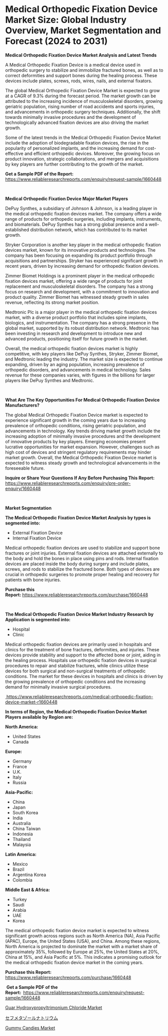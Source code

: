 <p><h1>Medical Orthopedic Fixation Device Market Size: Global Industry Overview, Market Segmentation and Forecast (2024 to 2031)</h1></p><p><strong>Medical Orthopedic Fixation Device Market Analysis and Latest Trends</strong></p>
<p><p>A Medical Orthopedic Fixation Device is a medical device used in orthopedic surgery to stabilize and immobilize fractured bones, as well as to correct deformities and support bones during the healing process. These devices include plates, screws, rods, wires, nails, and external fixators.</p><p>The global Medical Orthopedic Fixation Device Market is expected to grow at a CAGR of 9.3% during the forecast period. The market growth can be attributed to the increasing incidence of musculoskeletal disorders, growing geriatric population, rising number of road accidents and sports injuries, and advancements in orthopedic surgery techniques. Additionally, the shift towards minimally invasive procedures and the development of technologically advanced fixation devices are also driving the market growth.</p><p>Some of the latest trends in the Medical Orthopedic Fixation Device Market include the adoption of biodegradable fixation devices, the rise in the popularity of personalized implants, and the increasing demand for cost-effective and efficient orthopedic devices. Moreover, the growing focus on product innovation, strategic collaborations, and mergers and acquisitions by key players are further contributing to the growth of the market.</p></p>
<p><strong>Get a Sample PDF of the Report:&nbsp;</strong> <a href="https://www.reliableresearchreports.com/enquiry/request-sample/1660448">https://www.reliableresearchreports.com/enquiry/request-sample/1660448</a></p>
<p>&nbsp;</p>
<p><strong>Medical Orthopedic Fixation Device Major Market Players</strong></p>
<p><p>DePuy Synthes, a subsidiary of Johnson & Johnson, is a leading player in the medical orthopedic fixation devices market. The company offers a wide range of products for orthopedic surgeries, including implants, instruments, and biomaterials. DePuy Synthes has a strong global presence and a well-established distribution network, which has contributed to its market growth.</p><p>Stryker Corporation is another key player in the medical orthopedic fixation devices market, known for its innovative products and technologies. The company has been focusing on expanding its product portfolio through acquisitions and partnerships. Stryker has experienced significant growth in recent years, driven by increasing demand for orthopedic fixation devices.</p><p>Zimmer Biomet Holdings is a prominent player in the medical orthopedic fixation devices market, offering a wide range of products for joint replacement and musculoskeletal disorders. The company has a strong focus on research and development, with a commitment to innovation and product quality. Zimmer Biomet has witnessed steady growth in sales revenue, reflecting its strong market position.</p><p>Medtronic Plc is a major player in the medical orthopedic fixation devices market, with a diverse product portfolio that includes spine implants, biologics, and instrumentation. The company has a strong presence in the global market, supported by its robust distribution network. Medtronic has been investing in research and development to introduce new and advanced products, positioning itself for future growth in the market.</p><p>Overall, the medical orthopedic fixation devices market is highly competitive, with key players like DePuy Synthes, Stryker, Zimmer Biomet, and Medtronic leading the industry. The market size is expected to continue expanding, driven by an aging population, increasing prevalence of orthopedic disorders, and advancements in medical technology. Sales revenue for these companies varies, with figures in the billions for larger players like DePuy Synthes and Medtronic.</p></p>
<p>&nbsp;</p>
<p><strong>What Are The Key Opportunities For Medical Orthopedic Fixation Device Manufacturers?</strong></p>
<p><p>The global Medical Orthopedic Fixation Device market is expected to experience significant growth in the coming years due to increasing prevalence of orthopedic conditions, rising geriatric population, and advancements in technology. Key trends driving market growth include the increasing adoption of minimally invasive procedures and the development of innovative products by key players. Emerging economies present lucrative opportunities for market expansion. However, challenges such as high cost of devices and stringent regulatory requirements may hinder market growth. Overall, the Medical Orthopedic Fixation Device market is expected to witness steady growth and technological advancements in the foreseeable future.</p></p>
<p><strong>Inquire or Share Your Questions If Any Before Purchasing This Report:</strong> <a href="https://www.reliableresearchreports.com/enquiry/pre-order-enquiry/1660448">https://www.reliableresearchreports.com/enquiry/pre-order-enquiry/1660448</a></p>
<p>&nbsp;</p>
<p><strong>Market Segmentation</strong></p>
<p><strong>The Medical Orthopedic Fixation Device Market Analysis by types is segmented into:</strong></p>
<p><ul><li>External Fixation Device</li><li>Internal Fixation Device</li></ul></p>
<p><p>Medical orthopedic fixation devices are used to stabilize and support bone fractures or joint injuries. External fixation devices are attached externally to the body and hold the bones in place using pins and rods. Internal fixation devices are placed inside the body during surgery and include plates, screws, and rods to stabilize the fractured bone. Both types of devices are crucial in orthopedic surgeries to promote proper healing and recovery for patients with bone injuries.</p></p>
<p><strong>Purchase this Report:&nbsp;</strong><a href="https://www.reliableresearchreports.com/purchase/1660448">https://www.reliableresearchreports.com/purchase/1660448</a></p>
<p>&nbsp;</p>
<p><strong>The Medical Orthopedic Fixation Device Market Industry Research by Application is segmented into:</strong></p>
<p><ul><li>Hospital</li><li>Clinic</li></ul></p>
<p><p>Medical orthopedic fixation devices are primarily used in hospitals and clinics for the treatment of bone fractures, deformities, and injuries. These devices provide stability and support to the affected bone or joint, aiding in the healing process. Hospitals use orthopedic fixation devices in surgical procedures to repair and stabilize fractures, while clinics utilize these devices for both surgical and non-surgical treatments of orthopedic conditions. The market for these devices in hospitals and clinics is driven by the growing prevalence of orthopedic conditions and the increasing demand for minimally invasive surgical procedures.</p></p>
<p><a href="https://www.reliableresearchreports.com/medical-orthopedic-fixation-device-market-r1660448">&nbsp;https://www.reliableresearchreports.com/medical-orthopedic-fixation-device-market-r1660448</a></p>
<p><strong>In terms of Region, the Medical Orthopedic Fixation Device Market Players available by Region are:</strong></p>
<p>
    <p> <strong> North America: </strong>
        <ul>
            <li>United States</li>
            <li>Canada</li>
        </ul>
        </p> 
    <p> <strong> Europe: </strong>
        <ul>
            <li>Germany</li>
            <li>France</li>
            <li>U.K.</li>
            <li>Italy</li>
            <li>Russia</li>
        </ul>
        </p> 
    <p> <strong> Asia-Pacific: </strong>
        <ul>
            <li>China</li>
            <li>Japan</li>
            <li>South Korea</li>
            <li>India</li>
            <li>Australia</li>
            <li>China Taiwan</li>
            <li>Indonesia</li>
            <li>Thailand</li>
            <li>Malaysia</li>
        </ul>
        </p> 
    <p> <strong> Latin America: </strong>
        <ul>
            <li>Mexico</li>
            <li>Brazil</li>
            <li>Argentina Korea</li>
            <li>Colombia</li>
        </ul>
        </p> 
    <p> <strong> Middle East & Africa: </strong>
        <ul>
            <li>Turkey</li>
            <li>Saudi</li>
            <li>Arabia</li>
            <li>UAE</li>
            <li>Korea</li>
        </ul>
    </p>
    </p>
<p><p>The medical orthopedic fixation device market is expected to witness significant growth across regions such as North America (NA), Asia Pacific (APAC), Europe, the United States (USA), and China. Among these regions, North America is projected to dominate the market with a market share of approximately 35%, followed by Europe at 25%, the United States at 20%, China at 15%, and Asia Pacific at 5%. This indicates a promising outlook for the medical orthopedic fixation device market in the coming years.</p></p>
<p><strong>Purchase this Report: </strong><a href="https://www.reliableresearchreports.com/purchase/1660448">https://www.reliableresearchreports.com/purchase/1660448</a></p>
<p>&nbsp;<strong>Get a Sample PDF of the Report:&nbsp;&nbsp;</strong><a href="https://www.reliableresearchreports.com/enquiry/request-sample/1660448">https://www.reliableresearchreports.com/enquiry/request-sample/1660448</a></p>
<p><strong></strong></p>
<p><p><a href="https://github.com/caominhtri712020/Market-Research-Report-List-1/blob/main/guar-hydroxypropyltrimonium-chloride-market.md">Guar Hydroxypropyltrimonium Chloride Market</a></p><p><a href="https://github.com/oqxogxyvqe90775/Market-Research-Report-List-2/blob/main/3688074118010.md">セフメタゾールナトリウム</a></p><p><a href="https://issuu.com/reportprime-2/docs/gummy-candies-market-size-2030.pptx">Gummy Candies Market</a></p></p>